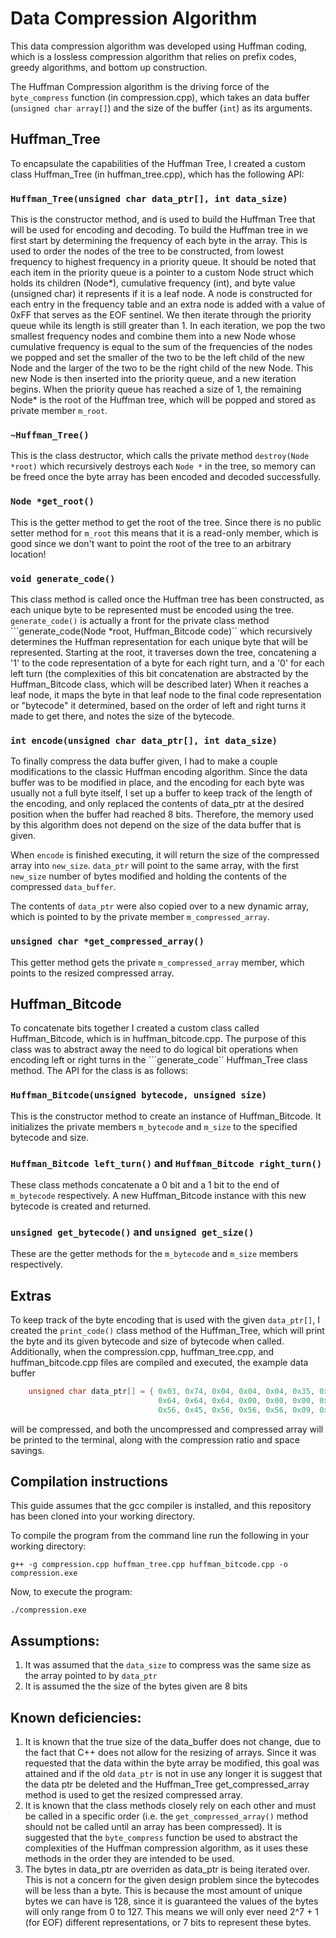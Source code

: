 # Data Compression Algorithm

This data compression algorithm was developed using Huffman coding, which is a lossless compression algorithm that relies on prefix codes, greedy algorithms, and bottom up construction.

The Huffman Compression algorithm is the driving force of the ```byte_compress``` function (in compression.cpp), which takes an data buffer (```unsigned char array[]```) and the size of the buffer (```int```) as its arguments.

## Huffman_Tree
To encapsulate the capabilities of the Huffman Tree, I created a custom class Huffman_Tree (in huffman_tree.cpp), which has the following API:

### ```Huffman_Tree(unsigned char data_ptr[], int data_size)```
This is the constructor method, and is used to build the Huffman Tree that will be used for encoding and decoding. To build the Huffman tree in we first start by determining the frequency of each byte in the array. This is used
to order the nodes of the tree to be constructed, from lowest frequency to highest frequency in a priority queue. It should be noted that each item in the priority queue is a pointer to a custom Node struct which holds its children (Node*), cumulative frequency (int), and byte value (unsigned char) it represents if it is a leaf node. A node is constructed for each entry in the frequency table and an extra node is added with a value of 0xFF that serves as the EOF sentinel. We then iterate through the priority queue while its length is still greater than 1. In each iteration, we pop the two smallest frequency nodes and combine them into a new Node whose cumulative frequency is equal to the sum of the frequencies of the nodes we popped and set the smaller of the two to be the left child of the new Node and the larger of the two to be the right child of the new Node. This new Node is then inserted into the priority queue, and a new iteration begins. When the priority queue has reached a size of 1, the remaining Node* is the root of the Huffman tree, which will be popped and stored as private member ```m_root```.  

### ```~Huffman_Tree()```
This is the class destructor, which calls the private method ```destroy(Node *root)``` which recursively destroys each ```Node *``` in the tree, so memory can be freed once the byte array has been encoded and decoded successfully.

### ```Node *get_root()```
This is the getter method to get the root of the tree. Since there is no public setter method for ```m_root``` this means that it is a read-only member, which is good since we don't want to point the root of the tree to an arbitrary location!

### ```void generate_code()```
This class method is called once the Huffman tree has been constructed, as each unique byte to be represented must be encoded using the tree. ```generate_code()``` is actually a front for the private class method ```generate_code(Node *root, Huffman_Bitcode code)`` which recursively determines the Huffman representation for each unique byte that will be represented. Starting at the root, it traverses down the tree, concatening a '1' to the code representation of a byte for each right turn, and a '0' for each left turn (the complexities of this bit concatenation are abstracted by the Huffman_Bitcode class, which will be described later) When it reaches a leaf node, it maps the byte in that leaf node to the final code representation or "bytecode" it determined, based on the order of left and right turns it made to get there, and notes the size of the bytecode.

### ```int encode(unsigned char data_ptr[], int data_size)```
To finally compress the data buffer given, I had to make a couple modifications to the classic Huffman encoding algorithm. Since the 
data buffer was to be modified in place, and the encoding for each byte was usually not a full byte itself, I set up a buffer to keep track of the length of the encoding, and only replaced the contents of data_ptr at the desired position when the buffer had reached 8 bits. Therefore, the memory used by this algorithm does not depend on the size of the data buffer that is given.

When ```encode``` is finished executing, it will return the size of the compressed array into ```new_size```. ```data_ptr``` will point to the same array, with 
the first ```new_size``` number of bytes modified and holding the contents of the compressed ```data_buffer```.

The contents of ```data_ptr``` were also copied over to a new dynamic array, which is pointed to by the private member ```m_compressed_array```. 

### ```unsigned char *get_compressed_array()```
This getter method gets the private ```m_compressed_array``` member, which points to the resized compressed array. 

## Huffman_Bitcode
To concatenate bits together I created a custom class called Huffman_Bitcode, which is in huffman_bitcode.cpp. The purpose of this class was to abstract away the need to do logical bit operations when encoding left or right turns in the ```generate_code`` Huffman_Tree class method. The API for the class is as follows:

### ```Huffman_Bitcode(unsigned bytecode, unsigned size)```
This is the constructor method to create an instance of Huffman_Bitcode. It initializes the private members ```m_bytecode``` and ```m_size``` to the specified bytecode and size. 

### ```Huffman_Bitcode left_turn()``` and ```Huffman_Bitcode right_turn()```
These class methods concatenate a 0 bit and a 1 bit to the end of ```m_bytecode``` respectively. A new Huffman_Bitcode instance with this new bytecode is created and returned.

### ```unsigned get_bytecode()``` and ```unsigned get_size()```
These are the getter methods for the ```m_bytecode``` and ```m_size``` members respectively. 

## Extras
To keep track of the byte encoding that is used with the given ```data_ptr[]```, I created the ```print_code()``` class method of the Huffman_Tree, which will print the byte and its given bytecode and size of bytecode when called. 
Additionally, when the compression.cpp, huffman_tree.cpp, and huffman_bitcode.cpp files are compiled and executed, the example data buffer
```c++
    unsigned char data_ptr[] = { 0x03, 0x74, 0x04, 0x04, 0x04, 0x35, 0x35, 0x64, 
                                 0x64, 0x64, 0x64, 0x00, 0x00, 0x00, 0x00, 0x00,
                                 0x56, 0x45, 0x56, 0x56, 0x56, 0x09, 0x09, 0x09 };
```
will be compressed, and both the uncompressed and compressed array will be printed to the terminal, along with the compression ratio and space savings.

## Compilation instructions
This guide assumes that the gcc compiler is installed, and this repository has been cloned into your working directory.


To compile the program from the command line run the following in your working directory:

```g++ -g compression.cpp huffman_tree.cpp huffman_bitcode.cpp -o compression.exe```


Now, to execute the program:

```./compression.exe```

## Assumptions:
1. It was assumed that the ```data_size``` to compress was the same size as the array pointed to by ```data_ptr```
2. It is assumed the the size of the bytes given are 8 bits

## Known deficiencies:
1. It is known that the true size of the data_buffer does not change, due to the fact that C++ does not allow for the resizing of arrays. Since it was requested that the data within the byte array be modified, this goal was attained and if the old ```data_ptr``` is not in use any longer it is suggest that the data ptr be deleted and the Huffman_Tree get_compressed_array method is used to get the resized compressed array.
2. It is known that the class methods closely rely on each other and must be called in a specific order (i.e. the ```get_compressed_array()``` method should not be called until an array has been compressed). It is suggested that the ```byte_compress``` function be used to abstract the complexities of the Huffman compression algorithm, as it uses these methods in the order they are intended to be used.
3. The bytes in data_ptr are overriden as data_ptr is being iterated over. This is not a concern for the given design problem since the bytecodes will be less than a byte. This is because the most amount of unique bytes we can have is 128, since it is guaranteed the values of the bytes will only range from 0 to 127. This means we will only ever need 2^7 + 1 (for EOF) different representations, or 7 bits to represent these bytes. 